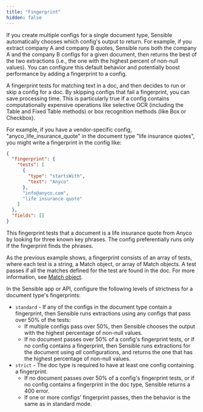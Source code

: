 ```yaml
---
title: "Fingerprint"
hidden: false
---
```

If you create multiple configs for a single document type, Sensible automatically chooses which config's output to return.  For example, if you extract company A and company B quotes, Sensible runs both the company A and the company B configs for a given document, then returns the best of the two extractions (i.e., the one with the highest percent of non-null values). You can configure this default behavior and potentially boost performance by adding a fingerprint to a config.

 A fingerprint tests for matching text in a doc, and then decides to run or skip a config for a doc.  By skipping configs that fail a fingerprint, you can save processing time. This is particularly true if a config contains computationally expensive operations like selective OCR (including the Table and Fixed Table methods) or box recognition methods (like Box or Checkbox).  

For example, if you have a vendor-specific config, "anyco_life_insurance_quote" in the document type "life insurance quotes", you might write a fingerprint in the config like:

```json
{
  "fingerprint": {
    "tests": [
      {
        "type": "startsWith",
        "text": "Anyco"
      },
      "info@anyco.com",
      "life insurance quote"
    ]
  },
  "fields": []
}
```

This fingerprint tests that a document is a life insurance quote from Anyco by looking for three known key phrases. The config preferentially runs only if the fingerprint finds the phrases.  

As the previous example shows, a fingerprint consists of an array of tests, where each test is a string, a Match object, or array of Match objects. A test passes if all the matches defined for the test are found in the doc.  For more information, see [Match object](doc:match).

In the Sensible app or  API, configure the following levels of strictness for a document type's fingerprints:

- `standard` - If any of the configs in the document type contain a fingerprint, then Sensible runs extractions using any configs that pass over 50% of the tests:
  -   If multiple configs pass over 50%, then Sensible chooses the output with the highest percentage of non-null values.
  - If no document passes over 50% of a config's fingerprint tests, or if no config contains a fingerprint, then Sensible runs extractions for the document using *all* configurations, and returns the one that has the highest percentage of non-null values.  
- `strict` - The doc type is required to have at least one config containing a fingerprint.
  - If no document passes over 50% of a config's fingerprint tests, or if no config contains a fingerprint in the doc type, Sensible returns a 400 error.
  -  If one or more configs' fingerprint passes, then the behavior is the same as in standard mode. 

